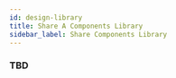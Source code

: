 ```yaml
---
id: design-library
title: Share A Components Library
sidebar_label: Share Components Library
---
```

### TBD